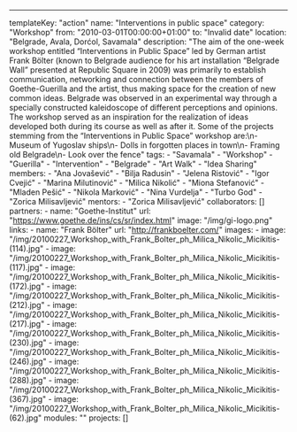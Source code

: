 ---
  templateKey: "action"
  name: "Interventions in public space"
  category: "Workshop"
  from: "2010-03-01T00:00:00+01:00"
  to: "Invalid date"
  location: "Belgrade, Avala, Dorćol, Savamala"
  description: "The aim of the one-week workshop entitled “Interventions in Public Space” led by German artist Frank Bölter (known to Belgrade audience for his art installation “Belgrade Wall” presented at Republic Square in 2009) was primarily to establish communication, networking and connection between the members of Goethe-Guerilla and the artist, thus making space for the creation of new common ideas. Belgrade was observed in an experimental way through a specially constructed kaleidoscope of different perceptions and opinions. The workshop served as an inspiration for the realization of ideas developed both during its course as well as after it. Some of the projects stemming from the “Interventions in Public Space” workshop are:\n- Museum of Yugoslav ships\n- Dolls in forgotten places in town\n- Framing old Belgrade\n- Look over the fence"
  tags: 
    - "Savamala"
    - "Workshop"
    - "Guerilla"
    - "Intervention"
    - "Belgrade"
    - "Art Walk"
    - "Idea Sharing"
  members: 
    - "Ana Jovašević"
    - "Bilja Radusin"
    - "Jelena Ristović"
    - "Igor Cvejić"
    - "Marina Milutinović"
    - "Milica Nikolić"
    - "Miona Stefanović"
    - "Mladen Pešić"
    - "Nikola Marković"
    - "Nina Vurdelja"
    - "Turbo God"
    - "Zorica Milisavljević"
  mentors: 
    - "Zorica Milisavljević"
  collaborators: []
  partners: 
    - 
      name: "Goethe-Institut"
      url: "https://www.goethe.de/ins/cs/sr/index.html"
      image: "/img/gi-logo.png"
  links: 
    - 
      name: "Frank Bölter"
      url: "http://frankboelter.com/"
  images: 
    - 
      image: "/img/20100227_Workshop_with_Frank_Bolter_ph_Milica_Nikolic_Micikitis-(114).jpg"
    - 
      image: "/img/20100227_Workshop_with_Frank_Bolter_ph_Milica_Nikolic_Micikitis-(117).jpg"
    - 
      image: "/img/20100227_Workshop_with_Frank_Bolter_ph_Milica_Nikolic_Micikitis-(172).jpg"
    - 
      image: "/img/20100227_Workshop_with_Frank_Bolter_ph_Milica_Nikolic_Micikitis-(212).jpg"
    - 
      image: "/img/20100227_Workshop_with_Frank_Bolter_ph_Milica_Nikolic_Micikitis-(217).jpg"
    - 
      image: "/img/20100227_Workshop_with_Frank_Bolter_ph_Milica_Nikolic_Micikitis-(230).jpg"
    - 
      image: "/img/20100227_Workshop_with_Frank_Bolter_ph_Milica_Nikolic_Micikitis-(246).jpg"
    - 
      image: "/img/20100227_Workshop_with_Frank_Bolter_ph_Milica_Nikolic_Micikitis-(288).jpg"
    - 
      image: "/img/20100227_Workshop_with_Frank_Bolter_ph_Milica_Nikolic_Micikitis-(367).jpg"
    - 
      image: "/img/20100227_Workshop_with_Frank_Bolter_ph_Milica_Nikolic_Micikitis-(62).jpg"
  modules: ""
  projects: []
